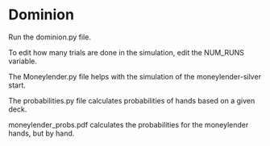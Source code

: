 # Dominion

Run the dominion.py file.

To edit how many trials are done in the simulation, edit the NUM_RUNS variable.

The Moneylender.py file helps with the simulation of the moneylender-silver start.

The probabilities.py file calculates probabilities of hands based on a given deck.

moneylender_probs.pdf calculates the probabilities for the moneylender hands, but by hand.
